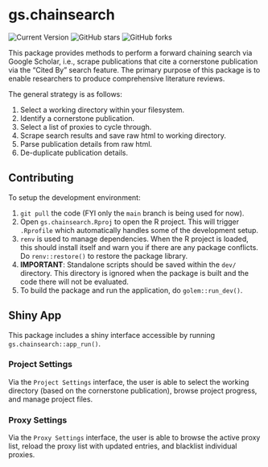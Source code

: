 gs.chainsearch
================

![Current Version](https://img.shields.io/badge/version-0.0.1-blue)
![GitHub
stars](https://img.shields.io/github/stars/timothyslau/gs.chainsearch?style=social)
![GitHub
forks](https://img.shields.io/github/forks/timothyslau/gs.chainsearch?style=social)

This package provides methods to perform a forward chaining search via
Google Scholar, i.e., scrape publications that cite a cornerstone
publication via the “Cited By” search feature. The primary purpose of
this package is to enable researchers to produce comprehensive
literature reviews.

The general strategy is as follows:

1.  Select a working directory within your filesystem.
2.  Identify a cornerstone publication.
3.  Select a list of proxies to cycle through.
4.  Scrape search results and save raw html to working directory.
5.  Parse publication details from raw html.
6.  De-duplicate publication details.

## Contributing

To setup the development environment:

1.  `git pull` the code (FYI only the `main` branch is being used for
    now).
2.  Open `gs.chainsearch.Rproj` to open the R project. This will trigger
    `.Rprofile` which automatically handles some of the development
    setup.
3.  `renv` is used to manage dependencies. When the R project is loaded,
    this should install itself and warn you if there are any package
    conflicts. Do `renv::restore()` to restore the package library.
4.  **IMPORTANT**: Standalone scripts should be saved within the `dev/`
    directory. This directory is ignored when the package is built and
    the code there will not be evaluated.
5.  To build the package and run the application, do `golem::run_dev()`.

## Shiny App

This package includes a shiny interface accessible by running
`gs.chainsearch::app_run()`.

### Project Settings

Via the `Project Settings` interface, the user is able to select the
working directory (based on the cornerstone publication), browse project
progress, and manage project files.

### Proxy Settings

Via the `Proxy Settings` interface, the user is able to browse the
active proxy list, reload the proxy list with updated entries, and
blacklist individual proxies.
